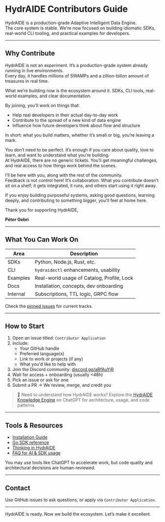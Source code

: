 # HydrAIDE Contributors Guide

HydrAIDE is a production-grade Adaptive Intelligent Data Engine.  
The core system is stable. We're now focused on building idiomatic SDKs, real-world CLI tooling, and practical examples for developers.

---

## Why Contribute

HydrAIDE is not an experiment. It’s a production-grade system already running in live environments.  
Every day, it handles millions of SWAMPs and a zillion-billon amount of treasures in real time.

What we’re building now is the ecosystem around it. SDKs, CLI tools, real-world examples, and clear documentation.

By joining, you'll work on things that:
- Help real developers in their actual day-to-day work
- Contribute to the spread of a new kind of data engine
- Influence how future developers think about flow and structure

In short: what you build matters, whether it’s small or big, you’re leaving a mark.

You don’t need to be perfect. It’s enough if you care about quality, love to learn, and want to understand what you’re building.  
At HydrAIDE, there are no generic tickets. You’ll get meaningful challenges, and real access to how things work behind the scenes.

I’ll be here with you, along with the rest of the community.  
Feedback is not control here! It’s collaboration. What you contribute doesn’t sit on a shelf; it gets integrated, 
it runs, and others start using it right away.

If you enjoy building purposeful systems, asking good questions, learning deeply, and contributing to something 
bigger, you’ll feel at home here.

Thank you for supporting HydrAIDE,  

**Péter Gebri**

---

## What You Can Work On

| Area        | Description                                |
|-------------|--------------------------------------------|
| SDKs        | Python, Node.js, Rust, etc.                |
| CLI         | `hydraidectl` enhancements, usability      |
| Examples    | Real-world usage of Catalog, Profile, Lock |
| Docs        | Installation, concepts, dev onboarding     |
| Internal    | Subscriptions, TTL logic, GRPC flow        |

Check the [pinned issues](https://github.com/hydraide/hydraide/issues) for current tracks.

---

## How to Start

1. Open an issue titled: `Contributor Application`
2. Include:
    - Your GitHub handle
    - Preferred language(s)
    - Link to work or projects (if any)
    - What you'd like to help with
3. Join the Discord community: [discord.gg/aBfAuYjR](https://discord.gg/aBfAuYjR)
4. Wait for access + onboarding (usually <48h)
5. Pick an issue or ask for one
6. Submit a PR → We review, merge, and credit you

> 🧠 Need to understand how HydrAIDE works?
> Explore the [HydrAIDE Knowledge Engine](https://chatgpt.com/g/g-688779751c988191b975beaf7f68801d-hydraide-knowledge-engine) on ChatGPT for architecture, usage, and code patterns.

---

## Tools & Resources

- [Installation Guide](docs/how-to-install-hydraide.md)
- [Go SDK reference](docs/sdk/go/go-sdk.md)
- [Thinking in HydrAIDE](docs/thinking-in-hydraide/thinking-in-hydraide.md)
- [FAQ for AI & SDK usage](docs/hydraide-questions-answers-for-llm.md)

You may use tools like ChatGPT to accelerate work, but code quality and architectural decisions are human-reviewed.

---

## Contact

Use GitHub issues to ask questions, or apply via `Contributor Application`.

---

HydrAIDE is ready. Now we build the ecosystem. Let’s make it excellent.
